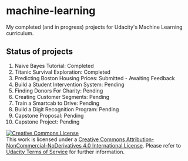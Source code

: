 # machine-learning
My completed (and in progress) projects for Udacity's Machine Learning curriculum.

## Status of projects
1. Naive Bayes Tutorial: Completed
2. Titanic Survival Exploration: Completed
3. Predicting Boston Housing Prices: Submitted - Awaiting Feedback
4. Build a Student Intervention System: Pending
5. Finding Donors For Charity: Pending
6. Creating Customer Segments: Pending
7. Train a Smartcab to Drive: Pending
8. Build a Digit Recognition Program: Pending
9. Capstone Proposal: Pending
10. Capstone Project: Pending

<a rel="license" href="http://creativecommons.org/licenses/by-nc-nd/4.0/"><img alt="Creative Commons License" style="border-width:0" src="https://i.creativecommons.org/l/by-nc-nd/4.0/88x31.png" /></a><br />This work is licensed under a <a rel="license" href="http://creativecommons.org/licenses/by-nc-nd/4.0/">Creative Commons Attribution-NonCommercial-NoDerivatives 4.0 International License</a>. Please refer to [Udacity Terms of Service](https://www.udacity.com/legal) for further information.
